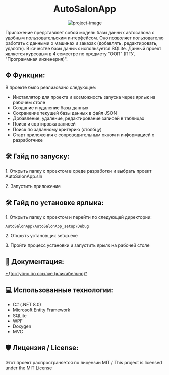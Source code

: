 <h1 align="center" id="title">AutoSalonApp</h1>

<p align="center"><img src="https://socialify.git.ci/akerumort/AutoSalonApp/image?description=1&font=Jost&language=1&name=1&owner=1&pattern=Formal%20Invitation&theme=Light" alt="project-image"></p>
<p id="description"> Приложение представляет собой модель базы данных автосалона с удобным пользовательским интерфейсом. Оно позволяет пользователю работать с данными о машинах и заказах (добавлять, редактировать, удалять). В качестве базы даныых используется SQLite. 
  Данный проект является курсовым в 4 семестре по предмету "ООП" (ПГУ, "Программная инженерия)".
</p>

<h2>⚙️ Функции: </h2>

В проекте было реализовано следующее:

*   Инсталлятор для проекта и возможность запуска через ярлык на рабочем столе
*   Создание и удаление базы данных
*   Сохранение текущей базы данных в файл JSON
*   Добавление, удаление, редактирование записей в таблицах
*   Поиск и сортировка записей
*   Поиск по заданному критерию (столбцу)
*   Старт приложения с сопроводительным окном и информацией о разработчике

<h2>🛠️ Гайд по запуску: </h2>

<p>1. Открыть папку с проектом в среде разработки и выбрать проект AutoSalonApp.sln </p>

<p>2. Запустить приложение </p>

<h2>🛠️ Гайд по установке ярлыка: </h2>

<p>1. Открыть папку с проектом и перейти по следующей директории: </p>

```
AutoSalonApp\AutoSalonApp_setup\Debug
```

<p>2. Открыть установщик setup.exe </p>

<p>3. Пройти процесс установки и запустить ярылк на рабочей столе </p>

<h2>📃 Документация: </h2>
<a href="https://akerumort.github.io/AutoSalonApp/"> *Доступно по ссылке (кликабельно)* </a>

<h2>💻 Использованные технологии: </h2>

*   C# (.NET 8.0)
*   Microsoft Entity Framework
*   SQLite
*   WPF
*   Doxygen
*   MVC
  
<h2>🛡️ Лицензия / License: </h2>

Этот проект распространяется по лицензии MIT / This project is licensed under the MIT License
